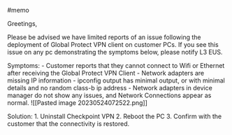 

#memo

Greetings,

Please be advised we have limited reports of an issue following the deployment of Global Protect VPN client on customer PCs.   If you see this issue on any pc demonstrating the symptoms below, please notify L3 EUS.   

Symptoms: 
	- Customer reports that they cannot connect to Wifi or Ethernet after receiving the Global Protect VPN Client
	- Network adapters are missing IP information
		- ipconfig output has minimal output, or with minimal details and no random class-b ip address
	- Network adapters in device manager do not show any issues, and Network Connections appear as normal.
		![[Pasted image 20230524072522.png]]

Solution: 
	1. Uninstall Checkpoint VPN 
	2. Reboot the PC
	3. Confirm with the customer that the connectivity is restored.